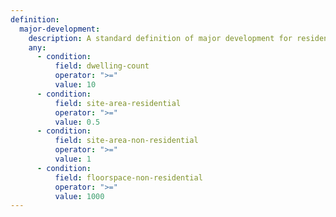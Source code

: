 ```yaml
---
definition:
  major-development:
    description: A standard definition of major development for residential or non-residential proposals.
    any:
      - condition:
          field: dwelling-count
          operator: ">="
          value: 10
      - condition:
          field: site-area-residential
          operator: ">="
          value: 0.5
      - condition:
          field: site-area-non-residential
          operator: ">="
          value: 1
      - condition:
          field: floorspace-non-residential
          operator: ">="
          value: 1000
---
```

